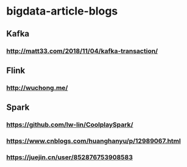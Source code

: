 # bigdata-article-blogs


## Kafka
### http://matt33.com/2018/11/04/kafka-transaction/

## Flink
### http://wuchong.me/

## Spark
### https://github.com/lw-lin/CoolplaySpark/
### https://www.cnblogs.com/huanghanyu/p/12989067.html
### https://juejin.cn/user/852876753908583
